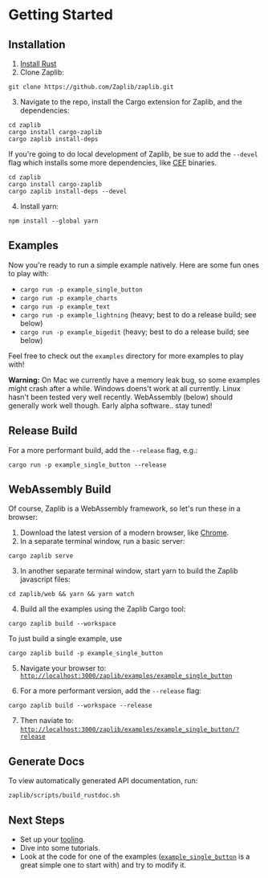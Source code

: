 # Getting Started

## Installation

1. [Install Rust](https://www.rust-lang.org/tools/install)
2. Clone Zaplib:

```
git clone https://github.com/Zaplib/zaplib.git
```

3. Navigate to the repo, install the Cargo extension for Zaplib, and the dependencies:

```
cd zaplib
cargo install cargo-zaplib
cargo zaplib install-deps
```

If you're going to do local development of Zaplib, be sue to add the `--devel` flag which installs some more dependencies, like [CEF](https://github.com/chromiumembedded) binaries.

```
cd zaplib
cargo install cargo-zaplib
cargo zaplib install-deps --devel
```

4. Install yarn: 

```
npm install --global yarn
```

## Examples

Now you're ready to run a simple example natively. Here are some fun ones to play with:
* `cargo run -p example_single_button`
* `cargo run -p example_charts`
* `cargo run -p example_text`
* `cargo run -p example_lightning` (heavy; best to do a release build; see below)
* `cargo run -p example_bigedit` (heavy; best to do a release build; see below)

Feel free to check out the `examples` directory for more examples to play with!

**Warning:** On Mac we currently have a memory leak bug, so some examples might crash after a while. Windows doens't work at all currently. Linux hasn't been tested very well recently. WebAssembly (below) should generally work well though. Early alpha software.. stay tuned!

## Release Build

For a more performant build, add the `--release` flag, e.g.:

```
cargo run -p example_single_button --release
```

##  WebAssembly Build

Of course, Zaplib is a WebAssembly framework, so let's run these in a browser:

1. Download the latest version of a modern browser, like [Chrome](https://www.google.com/chrome/).
2. In a separate terminal window, run a basic server:

```
cargo zaplib serve
```

3. In another separate terminal window, start yarn to build the Zaplib javascript files:

```
cd zaplib/web && yarn && yarn watch
```

4. Build all the examples using the Zaplib Cargo tool:
   
```
cargo zaplib build --workspace
```

To just build a single example, use 

```
cargo zaplib build -p example_single_button
```

5. Navigate your browser to: [`http://localhost:3000/zaplib/examples/example_single_button`](http://localhost:3000/zaplib/examples/example_single_button)

6. For a more performant version, add the `--release` flag:

```
cargo zaplib build --workspace --release
```

7. Then naviate to: [`http://localhost:3000/zaplib/examples/example_single_button/?release`](http://localhost:3000/zaplib/examples/example_single_button/?release)

## Generate Docs

To view automatically generated API documentation, run:

```
zaplib/scripts/build_rustdoc.sh
```

## Next Steps

* Set up your [tooling](./basic_tooling.md).
* Dive into some tutorials.
* Look at the code for one of the examples ([`example_single_button`](https://github.com/Zaplib/zaplib/blob/main/zaplib/examples/example_single_button/src/single_button.rs) is a great simple one to start with) and try to modify it.
